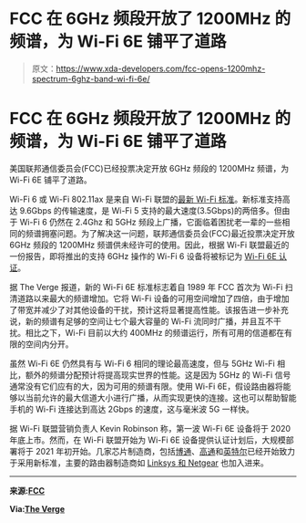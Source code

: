 # FCC 在 6GHz 频段开放了 1200MHz 的频谱，为 Wi-Fi 6E 铺平了道路

> 原文：<https://www.xda-developers.com/fcc-opens-1200mhz-spectrum-6ghz-band-wi-fi-6e/>

# FCC 在 6GHz 频段开放了 1200MHz 的频谱，为 Wi-Fi 6E 铺平了道路

美国联邦通信委员会(FCC)已经投票决定开放 6GHz 频段的 1200MHz 频谱，为 Wi-Fi 6E 铺平了道路。

Wi-Fi 6 或 Wi-Fi 802.11ax 是来自 Wi-Fi 联盟的[最新 Wi-Fi 标准](https://www.xda-developers.com/wi-fi-6-support-qualcomm-snapdragon-865-smartphones/)。新标准支持高达 9.6Gbps 的传输速度，是 Wi-Fi 5 支持的最大速度(3.5Gbps)的两倍多。但由于 Wi-Fi 6 仍然在 2.4Ghz 和 5GHz 频段上广播，它面临着困扰老一辈的一些相同的频谱拥塞问题。为了解决这一问题，联邦通信委员会(FCC)最近投票决定开放 6GHz 频段的 1200MHz 频谱供未经许可的使用。因此，根据 Wi-Fi 联盟最近的一份报告，即将推出的支持 6GHz 操作的 Wi-Fi 6 设备将被标记为 [Wi-Fi 6E 认证](https://www.wi-fi.org/news-events/newsroom/wi-fi-alliance-brings-wi-fi-6-into-6-ghz)。

据 The Verge 报道，新的 Wi-Fi 6E 标准标志着自 1989 年 FCC 首次为 Wi-Fi 扫清道路以来最大的频谱增加。它将 Wi-Fi 设备的可用空间增加了四倍，由于增加了带宽并减少了对其他设备的干扰，预计这将显著提高性能。该报告进一步补充说，新的频谱有足够的空间让七个最大容量的 Wi-Fi 流同时广播，并且互不干扰。相比之下，Wi-Fi 目前以大约 400MHz 的频谱运行，所有可用的信道都在有限的空间内分开。

虽然 Wi-Fi 6E 仍然具有与 Wi-Fi 6 相同的理论最高速度，但与 5GHz Wi-Fi 相比，额外的频谱分配预计将提高现实世界的性能。这是因为 5GHz 的 Wi-Fi 信号通常没有它们应有的大，因为可用的频谱有限。使用 Wi-Fi 6E，假设路由器将能够以当前允许的最大信道大小进行广播，从而实现更快的连接。这也可以帮助智能手机的 Wi-Fi 连接达到高达 2Gbps 的速度，这与毫米波 5G 一样快。

据 Wi-Fi 联盟营销负责人 Kevin Robinson 称，第一波 Wi-Fi 6E 设备将于 2020 年底上市。然而，在 Wi-Fi 联盟开始为 Wi-Fi 6E 设备提供认证计划后，大规模部署将于 2021 年初开始。几家芯片制造商，包括[博通](https://www.xda-developers.com/broadcom-bcm4389-chip-wi-fi-6e-support-smartphones/)、[高通](https://www.qualcomm.com/news/releases/2020/02/25/qualcomm-highlights-technology-leadership-industry-readies-wi-fi-6e)和[英特尔](https://blogs.intel.com/technology/2020/02/preparing-wi-fi-for-the-future-with-wi-fi-6e/#gs.4r7ywv)已经开始致力于采用新标准，主要的路由器制造商如 [Linksys 和 Netgear](https://www.wi-fi.org/news-events/newsroom/wi-fi-alliance-brings-wi-fi-6-into-6-ghz) 也加入进来。

* * *

**来源:[FCC](https://docs.fcc.gov/public/attachments/DOC-363945A1.pdf)**

**Via:[The Verge](https://www.theverge.com/2020/4/23/21231623/6ghz-wifi-6e-explained-speed-availability-fcc-approval)**